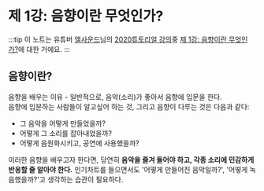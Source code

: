 # 제 1강: 음향이란 무엇인가?
:::tip
이 노트는 유튜버 [엘사운드](https://www.youtube.com/channel/UCI_L3xVhuCsTbfD92et95-w)님의 [2020튜토리얼 강의](https://www.youtube.com/playlist?list=PLDgxFcJk6ITlCE99rBpSNOTAnx92vn1I8)중 [제 1강: 음향이란 무엇인가?](https://youtu.be/w5cyWxyQXvs?list=PLDgxFcJk6ITlCE99rBpSNOTAnx92vn1I8)에 대한 거에요.
:::
  
## 음향이란?
음향을 배우는 이유 - 일반적으로, 음악(소리)가 좋아서 음향에 입문을 한다.  
음향에 입문하는 사람들이 알고싶어 하는 것, 그리고 음향이 다루는 것은 다음과 같다:  
- 그 음악을 어떻게 만들었을까?
- 어떻게 그 소리를 잡아내었을까?
- 어떻게 음원화시키고, 공연에 사용했을까?  

이러한 음향을 배우고자 한다면, 당연히 **음악을 즐겨 들어야 하고, 각종 소리에 민감하게 반응할 줄 알아야 한다.** 인기차트를 들으면서도 '어떻게 만들어진 음악일까?', '어떻게 녹음했을까?'고 생각하는 습관이 필요하다.
